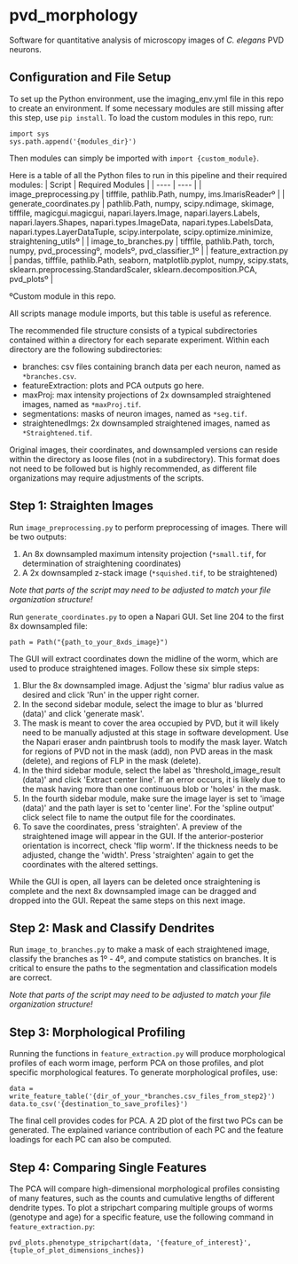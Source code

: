 # pvd_morphology
Software for quantitative analysis of microscopy images of *C. elegans* PVD neurons.

## Configuration and File Setup
To set up the Python environment, use the imaging_env.yml file in this repo to create an environment. If some necessary modules are still missing after this step, use `pip install`. To load the custom modules in this repo, run:
```
import sys
sys.path.append('{modules_dir}')
```
Then modules can simply be imported with `import {custom_module}`.

Here is a table of all the Python files to run in this pipeline and their required modules:
| Script | Required Modules |
| ---- | ---- |
| image_preprocessing.py | tifffile, pathlib.Path, numpy, ims.ImarisReaderº |
| generate_coordinates.py | pathlib.Path, numpy, scipy.ndimage, skimage, tifffile, magicgui.magicgui, napari.layers.Image, napari.layers.Labels, napari.layers.Shapes, napari.types.ImageData, napari.types.LabelsData, napari.types.LayerDataTuple, scipy.interpolate, scipy.optimize.minimize, straightening_utilsº | 
| image_to_branches.py | tifffile, pathlib.Path, torch, numpy, pvd_processingº, modelsº, pvd_classifier_1º |
| feature_extraction.py | pandas, tifffile, pathlib.Path, seaborn, matplotlib.pyplot, numpy, scipy.stats, sklearn.preprocessing.StandardScaler, sklearn.decomposition.PCA, pvd_plotsº |

ºCustom module in this repo.

All scripts manage module imports, but this table is useful as reference.

The recommended file structure consists of a typical subdirectories contained within a directory for each separate experiment. Within each directory are the following subdirectories:
* branches: csv files containing branch data per each neuron, named as `*branches.csv`.
* featureExtraction: plots and PCA outputs go here.
* maxProj: max intensity projections of 2x downsampled straightened images, named as `*maxProj.tif`.
* segmentations: masks of neuron images, named as `*seg.tif`.
* straightenedImgs: 2x downsampled straightened images, named as `*Straightened.tif`.

Original images, their coordinates, and downsampled versions can reside within the directory as loose files (not in a subdirectory). This format does not need to be followed but is highly recommended, as different file organizations may require adjustments of the scripts.

## Step 1: Straighten Images
Run `image_preprocessing.py` to perform preprocessing of images. There will be two outputs:
1) An 8x downsampled maximum intensity projection (`*small.tif`, for determination of straightening coordinates)
2) A 2x downsampled z-stack image (`*squished.tif`, to be straightened)

*Note that parts of the script may need to be adjusted to match your file organization structure!*

Run `generate_coordinates.py` to open a Napari GUI. Set line 204 to the first 8x downsampled file:
```
path = Path("{path_to_your_8xds_image}")
```

The GUI will extract coordinates down the midline of the worm, which are used to produce straightened images. Follow these six simple steps:
1) Blur the 8x downsampled image. Adjust the 'sigma' blur radius value as desired and click 'Run' in the upper right corner.
2) In the second sidebar module, select the image to blur as 'blurred (data)' and click 'generate mask'.
3) The mask is meant to cover the area occupied by PVD, but it will likely need to be manually adjusted at this stage in software development. Use the Napari eraser andn paintbrush tools to modify the mask layer. Watch for regions of PVD not in the mask (add), non PVD areas in the mask (delete), and regions of FLP in the mask (delete).
4) In the third sidebar module, select the label as 'threshold_image_result (data)' and click 'Extract center line'. If an error occurs, it is likely due to the mask having more than one continuous blob or 'holes' in the mask.
5) In the fourth sidebar module, make sure the image layer is set to 'image (data)' and the path layer is set to 'center line'. For the 'spline output' click select file to name the output file for the coordinates.
6) To save the coordinates, press 'straighten'. A preview of the straightened image will appear in the GUI. If the anterior-posterior orientation is incorrect, check 'flip worm'. If the thickness needs to be adjusted, change the 'width'. Press 'straighten' again to get the coordinates with the altered settings.

While the GUI is open, all layers can be deleted once straightening is complete and the next 8x downsampled image can be dragged and dropped into the GUI. Repeat the same steps on this next image.

## Step 2: Mask and Classify Dendrites
Run `image_to_branches.py` to make a mask of each straightened image, classify the branches as 1º - 4º, and compute statistics on branches. It is critical to ensure the paths to the segmentation and classification models are correct.

*Note that parts of the script may need to be adjusted to match your file organization structure!*

## Step 3: Morphological Profiling
Running the functions in `feature_extraction.py` will produce morphological profiles of each worm image, perform PCA on those profiles, and plot specific morphological features. To generate morphological profiles, use:
```
data = write_feature_table('{dir_of_your_*branches.csv_files_from_step2}')
data.to_csv('{destination_to_save_profiles}')
```
The final cell provides codes for PCA. A 2D plot of the first two PCs can be generated. The explained variance contribution of each PC and the feature loadings for each PC can also be computed.

## Step 4: Comparing Single Features
The PCA will compare high-dimensional morphological profiles consisting of many features, such as the counts and cumulative lengths of different dendrite types. To plot a stripchart comparing multiple groups of worms (genotype and age) for a specific feature, use the following command in `feature_extraction.py`:
```
pvd_plots.phenotype_stripchart(data, '{feature_of_interest}', {tuple_of_plot_dimensions_inches})
```


 

